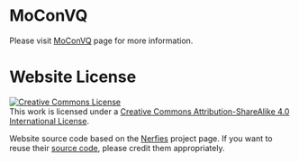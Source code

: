 
# MoConVQ
Please visit <a href="https://moconvq.github.io/">MoConVQ</a> page for more information.


# Website License
<a rel="license" href="http://creativecommons.org/licenses/by-sa/4.0/"><img alt="Creative Commons License" style="border-width:0" src="https://i.creativecommons.org/l/by-sa/4.0/88x31.png" /></a><br />This work is licensed under a <a rel="license" href="http://creativecommons.org/licenses/by-sa/4.0/">Creative Commons Attribution-ShareAlike 4.0 International License</a>.

<p>
Website source code based on the <a href="https://nerfies.github.io/"> Nerfies</a> project page. If you want to reuse their <a
href="https://github.com/nerfies/nerfies.github.io">source code</a>, please credit them appropriately.
</p>


